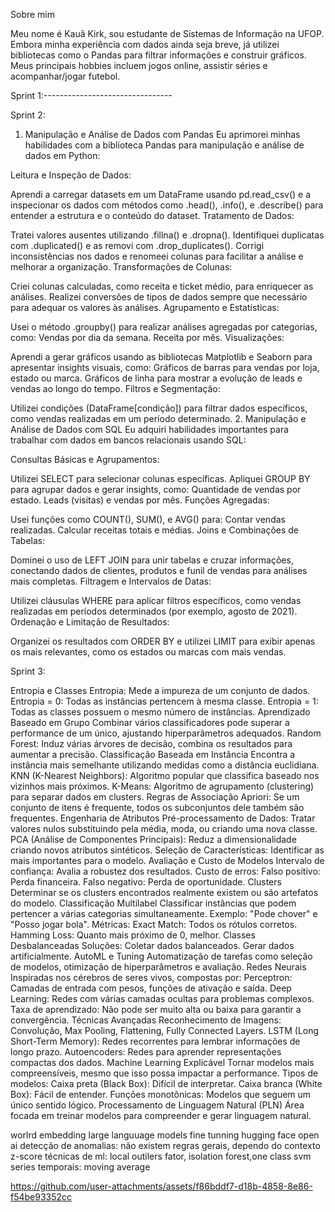 Sobre mim


Meu nome é Kauã Kirk, sou estudante de Sistemas de Informação na UFOP. Embora minha experiência com dados ainda seja breve, já utilizei bibliotecas como o Pandas para filtrar informações e construir gráficos.
Meus principais hobbies incluem jogos online, assistir séries e acompanhar/jogar futebol.

Sprint 1:--------------------------------

Sprint 2: 
1. Manipulação e Análise de Dados com Pandas
Eu aprimorei minhas habilidades com a biblioteca Pandas para manipulação e análise de dados em Python:

Leitura e Inspeção de Dados:

Aprendi a carregar datasets em um DataFrame usando pd.read_csv() e a inspecionar os dados com métodos como .head(), .info(), e .describe() para entender a estrutura e o conteúdo do dataset.
Tratamento de Dados:

Tratei valores ausentes utilizando .fillna() e .dropna().
Identifiquei duplicatas com .duplicated() e as removi com .drop_duplicates().
Corrigi inconsistências nos dados e renomeei colunas para facilitar a análise e melhorar a organização.
Transformações de Colunas:

Criei colunas calculadas, como receita e ticket médio, para enriquecer as análises.
Realizei conversões de tipos de dados sempre que necessário para adequar os valores às análises.
Agrupamento e Estatísticas:

Usei o método .groupby() para realizar análises agregadas por categorias, como:
Vendas por dia da semana.
Receita por mês.
Visualizações:

Aprendi a gerar gráficos usando as bibliotecas Matplotlib e Seaborn para apresentar insights visuais, como:
Gráficos de barras para vendas por loja, estado ou marca.
Gráficos de linha para mostrar a evolução de leads e vendas ao longo do tempo.
Filtros e Segmentação:

Utilizei condições (DataFrame[condição]) para filtrar dados específicos, como vendas realizadas em um período determinado.
2. Manipulação e Análise de Dados com SQL
Eu adquiri habilidades importantes para trabalhar com dados em bancos relacionais usando SQL:

Consultas Básicas e Agrupamentos:

Utilizei SELECT para selecionar colunas específicas.
Apliquei GROUP BY para agrupar dados e gerar insights, como:
Quantidade de vendas por estado.
Leads (visitas) e vendas por mês.
Funções Agregadas:

Usei funções como COUNT(), SUM(), e AVG() para:
Contar vendas realizadas.
Calcular receitas totais e médias.
Joins e Combinações de Tabelas:

Dominei o uso de LEFT JOIN para unir tabelas e cruzar informações, conectando dados de clientes, produtos e funil de vendas para análises mais completas.
Filtragem e Intervalos de Datas:

Utilizei cláusulas WHERE para aplicar filtros específicos, como vendas realizadas em períodos determinados (por exemplo, agosto de 2021).
Ordenação e Limitação de Resultados:

Organizei os resultados com ORDER BY e utilizei LIMIT para exibir apenas os mais relevantes, como os estados ou marcas com mais vendas.

Sprint 3:

Entropia e Classes
Entropia: Mede a impureza de um conjunto de dados.
Entropia = 0: Todas as instâncias pertencem à mesma classe.
Entropia = 1: Todas as classes possuem o mesmo número de instâncias.
Aprendizado Baseado em Grupo
Combinar vários classificadores pode superar a performance de um único, ajustando hiperparâmetros adequados.
Random Forest: Induz várias árvores de decisão, combina os resultados para aumentar a precisão.
Classificação Baseada em Instância
Encontra a instância mais semelhante utilizando medidas como a distância euclidiana.
KNN (K-Nearest Neighbors): Algoritmo popular que classifica baseado nos vizinhos mais próximos.
K-Means: Algoritmo de agrupamento (clustering) para separar dados em clusters.
Regras de Associação
Apriori: Se um conjunto de itens é frequente, todos os subconjuntos dele também são frequentes.
Engenharia de Atributos
Pré-processamento de Dados:
Tratar valores nulos substituindo pela média, moda, ou criando uma nova classe.
PCA (Análise de Componentes Principais): Reduz a dimensionalidade criando novos atributos sintéticos.
Seleção de Características: Identificar as mais importantes para o modelo.
Avaliação e Custo de Modelos
Intervalo de confiança: Avalia a robustez dos resultados.
Custo de erros:
Falso positivo: Perda financeira.
Falso negativo: Perda de oportunidade.
Clusters
Determinar se os clusters encontrados realmente existem ou são artefatos do modelo.
Classificação Multilabel
Classificar instâncias que podem pertencer a várias categorias simultaneamente.
Exemplo: "Pode chover" e "Posso jogar bola".
Métricas:
Exact Match: Todos os rótulos corretos.
Hamming Loss: Quanto mais próximo de 0, melhor.
Classes Desbalanceadas
Soluções:
Coletar dados balanceados.
Gerar dados artificialmente.
AutoML e Tuning
Automatização de tarefas como seleção de modelos, otimização de hiperparâmetros e avaliação.
Redes Neurais
Inspiradas nos cérebros de seres vivos, compostas por:
Perceptron: Camadas de entrada com pesos, funções de ativação e saída.
Deep Learning: Redes com várias camadas ocultas para problemas complexos.
Taxa de aprendizado: Não pode ser muito alta ou baixa para garantir a convergência.
Técnicas Avançadas
Reconhecimento de Imagens:
Convolução, Max Pooling, Flattening, Fully Connected Layers.
LSTM (Long Short-Term Memory): Redes recorrentes para lembrar informações de longo prazo.
Autoencoders: Redes para aprender representações compactas dos dados.
Machine Learning Explicável
Tornar modelos mais compreensíveis, mesmo que isso possa impactar a performance.
Tipos de modelos:
Caixa preta (Black Box): Difícil de interpretar.
Caixa branca (White Box): Fácil de entender.
Funções monotônicas: Modelos que seguem um único sentido lógico.
Processamento de Linguagem Natural (PLN)
Área focada em treinar modelos para compreender e gerar linguagem natural.

worlrd embedding
large languuage models
fine tunning
hugging face
open ai
detecção de anomalias: não existem regras gerais, dependo do contexto
z-score
técnicas de ml: local outilers fator, isolation forest,one class svm
series temporais: moving average







https://github.com/user-attachments/assets/f86bddf7-d18b-4858-8e86-f54be93352cc





